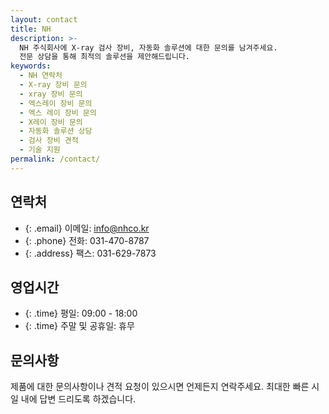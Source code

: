 ```yaml
---
layout: contact
title: NH
description: >-
  NH 주식회사에 X-ray 검사 장비, 자동화 솔루션에 대한 문의를 남겨주세요. 
  전문 상담을 통해 최적의 솔루션을 제안해드립니다.
keywords:
  - NH 연락처
  - X-ray 장비 문의
  - xray 장비 문의
  - 엑스레이 장비 문의
  - 엑스 레이 장비 문의
  - X레이 장비 문의
  - 자동화 솔루션 상담
  - 검사 장비 견적
  - 기술 지원
permalink: /contact/
---
```


## 연락처
- {: .email} 이메일: info@nhco.kr
- {: .phone} 전화: 031-470-8787
- {: .address} 팩스: 031-629-7873

## 영업시간
- {: .time} 평일: 09:00 - 18:00
- {: .time} 주말 및 공휴일: 휴무

## 문의사항
제품에 대한 문의사항이나 견적 요청이 있으시면 언제든지 연락주세요.
최대한 빠른 시일 내에 답변 드리도록 하겠습니다. 